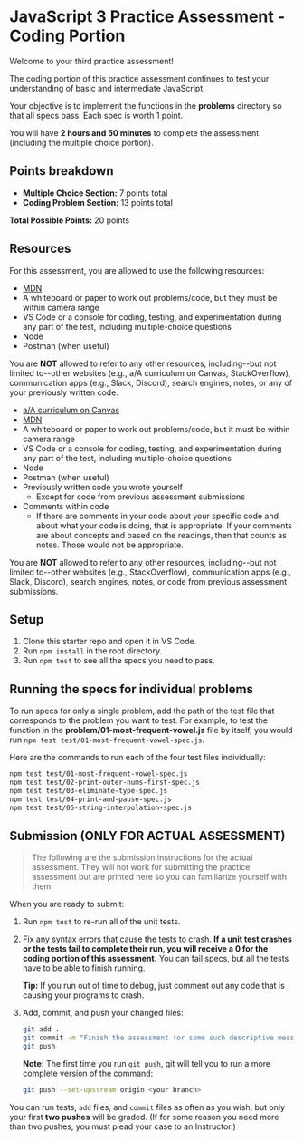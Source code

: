 # JavaScript 3 Practice Assessment - Coding Portion

Welcome to your third practice assessment!

The coding portion of this practice assessment continues to test your
understanding of basic and intermediate JavaScript.

Your objective is to implement the functions in the __problems__ directory so
that all specs pass. Each spec is worth 1 point.

You will have **2 hours and 50 minutes** to complete the assessment (including
the multiple choice portion).

## Points breakdown

* __Multiple Choice Section:__ 7 points total
* __Coding Problem Section:__ 13 points total

__Total Possible Points:__ 20 points

## Resources

For this assessment, you are allowed to use the following resources:

<!--!!FT -->
* [MDN]
* A whiteboard or paper to work out problems/code, but they must be within
  camera range
* VS Code or a console for coding, testing, and experimentation during any part
  of the test, including multiple-choice questions
* Node
* Postman (when useful)

You are **NOT** allowed to refer to any other resources, including--but not
limited to--other websites (e.g., a/A curriculum on Canvas, StackOverflow),
communication apps (e.g., Slack, Discord), search engines, notes, or any of your
previously written code.
<!--!!END -->
<!--!!PT -->
* [a/A curriculum on Canvas][canvas]
* [MDN]
* A whiteboard or paper to work out problems/code, but it must be within camera
  range
* VS Code or a console for coding, testing, and experimentation during any part
  of the test, including multiple-choice questions
* Node
* Postman (when useful)
* Previously written code you wrote yourself
  * Except for code from previous assessment submissions
* Comments within code
  * If there are comments in your code about your specific code and about what
    your code is doing, that is appropriate. If your comments are about concepts
    and based on the readings, then that counts as notes. Those would not be
    appropriate.

You are **NOT** allowed to refer to any other resources, including--but not
limited to--other websites (e.g., StackOverflow), communication apps (e.g.,
Slack, Discord), search engines, notes, or code from previous assessment
submissions.

[canvas]: https://appacademy.instructure.com/
<!--!!END -->

## Setup

1. Clone this starter repo and open it in VS Code.
2. Run `npm install` in the root directory.
3. Run `npm test` to see all the specs you need to pass.

## Running the specs for individual problems

To run specs for only a single problem, add the path of the test file that
corresponds to the problem you want to test. For example, to test the function
in the __problem/01-most-frequent-vowel.js__ file by itself, you would run `npm
test test/01-most-frequent-vowel-spec.js`.

Here are the commands to run each of the four test files individually:

```sh
npm test test/01-most-frequent-vowel-spec.js
npm test test/02-print-outer-nums-first-spec.js
npm test test/03-eliminate-type-spec.js
npm test test/04-print-and-pause-spec.js
npm test test/05-string-interpolation-spec.js
```

## Submission (ONLY FOR ACTUAL ASSESSMENT)

> The following are the submission instructions for the actual assessment. They
> will not work for submitting the practice assessment but are printed here so
> you can familiarize yourself with them.

When you are ready to submit:

1. Run `npm test` to re-run all of the unit tests.

2. Fix any syntax errors that cause the tests to crash. **If a unit test crashes
   or the tests fail to complete their run, you will receive a 0 for the coding
   portion of this assessment.** You can fail specs, but all the tests have to
   be able to finish running.

   **Tip:** If you run out of time to debug, just comment out any code that is
   causing your programs to crash.

3. Add, commit, and push your changed files:

   ```sh
   git add .
   git commit -m "Finish the assessment (or some such descriptive message)"
   git push
   ```

   **Note:** The first time you run `git push`, git will tell you to run a more
   complete version of the command:

   ```sh
   git push --set-upstream origin <your branch>
   ```

You can run tests, `add` files, and `commit` files as often as you wish, but
only your first **two pushes** will be graded. (If for some reason you need more
than two pushes, you must plead your case to an Instructor.)

[MDN]: https://developer.mozilla.org/en-US/
